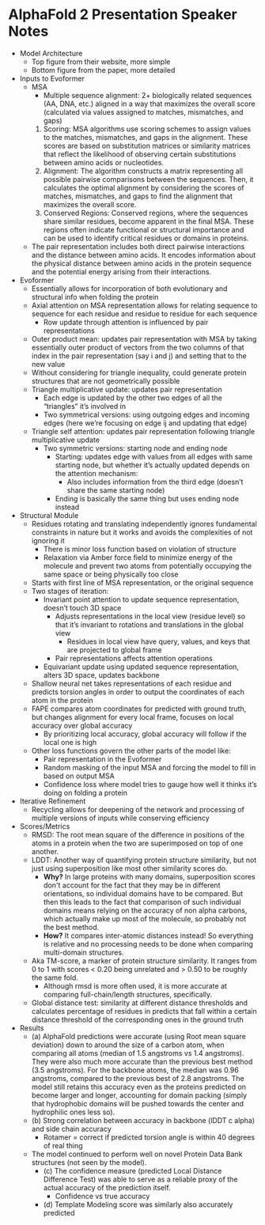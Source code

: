 # AlphaFold 2 Presentation Speaker Notes

- Model Architecture
    - Top figure from their website, more simple
    - Bottom figure from the paper, more detailed
- Inputs to Evoformer
    - MSA
        - Multiple sequence alignment: 2+ biologically related sequences (AA, DNA, etc.) aligned in a way that maximizes the overall score (calculated via values assigned to matches, mismatches, and gaps)
        1. Scoring: MSA algorithms use scoring schemes to assign values to the matches, mismatches, and gaps in the alignment. These scores are based on substitution matrices or similarity matrices that reflect the likelihood of observing certain substitutions between amino acids or nucleotides.
        2. Alignment: The algorithm constructs a matrix representing all possible pairwise comparisons between the sequences. Then, it calculates the optimal alignment by considering the scores of matches, mismatches, and gaps to find the alignment that maximizes the overall score.
        3. Conserved Regions: Conserved regions, where the sequences share similar residues, become apparent in the final MSA. These regions often indicate functional or structural importance and can be used to identify critical residues or domains in proteins.
    - The pair representation includes both direct pairwise interactions and the distance between amino acids. It encodes information about the physical distance between amino acids in the protein sequence and the potential energy arising from their interactions.
- Evoformer
    - Essentially allows for incorporation of both evolutionary and structural info when folding the protein
    - Axial attention on MSA representation allows for relating sequence to sequence for each residue and residue to residue for each sequence
        - Row update through attention is influenced by pair representations
    - Outer product mean: updates pair representation with MSA by taking essentially outer product of vectors from the two columns of that index in the pair representation (say i and j) and setting that to the new value
    - Without considering for triangle inequality, could generate protein structures that are not geometrically possible
    - Triangle multiplicative update: updates pair representation
        - Each edge is updated by the other two edges of all the “triangles” it’s involved in
        - Two symmetrical versions: using outgoing edges and incoming edges (here we’re focusing on edge ij and updating that edge)
    - Triangle self attention: updates pair representation following triangle multiplicative update
        - Two symmetric versions: starting node and ending node
            - Starting: updates edge with values from all edges with same starting node, but whether it’s actually updated depends on the attention mechanism:
                - Also includes information from the third edge (doesn’t share the same starting node)
            - Ending is basically the same thing but uses ending node instead
- Structural Module
    - Residues rotating and translating independently ignores fundamental constraints in nature but it works and avoids the complexities of not ignoring it
        - There is minor loss function based on violation of structure
        - Relaxation via Amber force field to minimize energy of the molecule and prevent two atoms from potentially occupying the same space or being physically too close
    - Starts with first line of MSA representation, or the original sequence
    - Two stages of iteration:
        - Invariant point attention to update sequence representation, doesn’t touch 3D space
            - Adjusts representations in the local view (residue level) so that it’s invariant to rotations and translations in the global view
                - Residues in local view have query, values, and keys that are projected to global frame
            - Pair representations affects attention operations
        - Equivariant update using updated sequence representation, alters 3D space, updates backbone
    - Shallow neural net takes representations of each residue and predicts torsion angles in order to output the coordinates of each atom in the protein
    - FAPE compares atom coordinates for predicted with ground truth, but changes alignment for every local frame, focuses on local accuracy over global accuracy
        - By prioritizing local accuracy, global accuracy will follow if the local one is high
    - Other loss functions govern the other parts of the model like:
        - Pair representation in the Evoformer
        - Random masking of the input MSA and forcing the model to fill in based on output MSA
        - Confidence loss where model tries to gauge how well it thinks it’s doing on folding a protein
- Iterative Refinement
    - Recycling allows for deepening of the network and processing of multiple versions of inputs while conserving efficiency
- Scores/Metrics
    - RMSD: The root mean square of the difference in positions of the atoms in a protein when the two are superimposed on top of one another.
    - LDDT: Another way of quantifying protein structure similarity, but not just using superposition like most other similarity scores do.
        - **Why?** In large proteins with many domains, superposition scores don't account for the fact that they may be in different orientations, so individual domains have to be compared. But then this leads to the fact that comparison of such individual domains means relying on the accuracy of non alpha carbons, which actually make up most of the molecule, so probably not the best method.
        - **How?** It compares inter-atomic distances instead! So everything is relative and no processing needs to be done when comparing multi-domain structures.
    - Aka TM-score, a marker of protein structure similarity. It ranges from 0 to 1 with scores < 0.20 being unrelated and > 0.50 to be roughly the same fold.
        - Although rmsd is more often used, it is more accurate at comparing full-chain/length structures, specifically.
    - Global distance test: similarity at different distance thresholds and calculates percentage of residues in predicts that fall within a certain distance threshold of the corresponding ones in the ground truth
- Results
    - (a) AlphaFold predictions were accurate (using Root mean square deviation) down to around the size of a carbon atom, when comparing all atoms (median of 1.5 angstroms vs 1.4 angstroms). They were also much more accurate than the previous best method (3.5 angstroms). For the backbone atoms, the median was 0.96 angstroms, compared to the previous best of 2.8 angstroms. The model still retains this accuracy even as the proteins predicted on become larger and longer, accounting for domain packing (simply that hydrophobic domains will be pushed towards the center and hydrophilic ones less so).
    - (b) Strong correlation between accuracy in backbone (lDDT c alpha) and side chain accuracy
        - Rotamer = correct if predicted torsion angle is within 40 degrees of real thing
    - The model continued to perform well on novel Protein Data Bank structures (not seen by the model).
        - (c) The confidence measure (predicted Local Distance Difference Test) was able to serve as a reliable proxy of the actual accuracy of the prediction itself.
            - Confidence vs true accuracy
        - (d) Template Modeling score was similarly also accurately predicted
